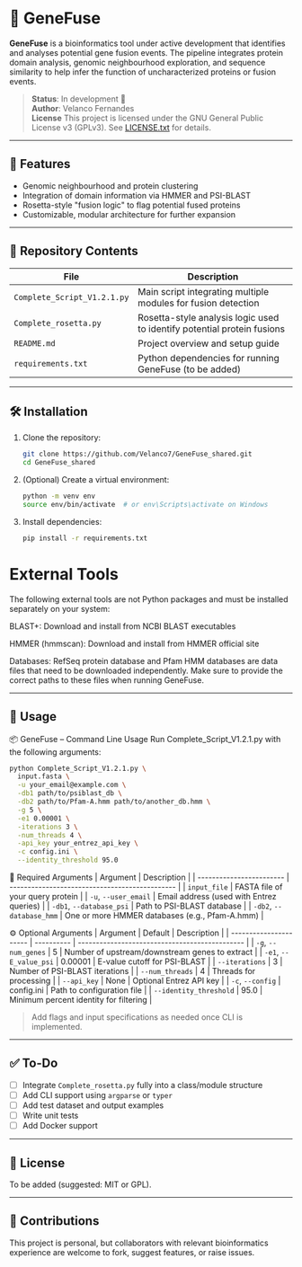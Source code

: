 # 🧬 GeneFuse

**GeneFuse** is a bioinformatics tool under active development that identifies and analyses potential gene fusion events. The pipeline integrates protein domain analysis, genomic neighbourhood exploration, and sequence similarity to help infer the function of uncharacterized proteins or fusion events.

> **Status**: In development 🚧  
> **Author**: Velanco Fernandes   
> **License** This project is licensed under the GNU General Public License v3 (GPLv3). See [LICENSE.txt](LICENSE.txt) for details.  

---

## 🚀 Features

- Genomic neighbourhood and protein clustering
- Integration of domain information via HMMER and PSI-BLAST
- Rosetta-style "fusion logic" to flag potential fused proteins
- Customizable, modular architecture for further expansion

---

## 📁 Repository Contents

| File | Description |
|------|-------------|
| `Complete_Script_V1.2.1.py` | Main script integrating multiple modules for fusion detection |
| `Complete_rosetta.py` | Rosetta-style analysis logic used to identify potential protein fusions |
| `README.md` | Project overview and setup guide |
| `requirements.txt` | Python dependencies for running GeneFuse (to be added) |

---

## 🛠️ Installation

1. Clone the repository:
   ```bash
   git clone https://github.com/Velanco7/GeneFuse_shared.git
   cd GeneFuse_shared
   ```

2. (Optional) Create a virtual environment:
   ```bash
   python -m venv env
   source env/bin/activate  # or env\Scripts\activate on Windows
   ```

3. Install dependencies:
   ```bash
   pip install -r requirements.txt
   ```
# External Tools

The following external tools are not Python packages and must be installed separately on your system:

BLAST+:
Download and install from NCBI BLAST executables

HMMER (hmmscan):
Download and install from HMMER official site

Databases:
RefSeq protein database and Pfam HMM databases are data files that need to be downloaded independently. Make sure to provide the correct paths to these files when running GeneFuse.


---

## 🧪 Usage


📦 GeneFuse – Command Line Usage
Run Complete_Script_V1.2.1.py with the following arguments:

```bash
python Complete_Script_V1.2.1.py \
  input.fasta \
  -u your_email@example.com \
  -db1 path/to/psiblast_db \
  -db2 path/to/Pfam-A.hmm path/to/another_db.hmm \
  -g 5 \
  -e1 0.00001 \
  -iterations 3 \
  -num_threads 4 \
  -api_key your_entrez_api_key \
  -c config.ini \
  --identity_threshold 95.0
```

🧾 Required Arguments
| Argument                 | Description                                    |
| ------------------------ | ---------------------------------------------- |
| `input_file`             | FASTA file of your query protein               |
| `-u`, `--user_email`     | Email address (used with Entrez queries)       |
| `-db1`, `--database_psi` | Path to PSI-BLAST database                     |
| `-db2`, `--database_hmm` | One or more HMMER databases (e.g., Pfam-A.hmm) |


⚙️ Optional Arguments
| Argument               | Default    | Description                                    |
| ---------------------- | ---------- | ---------------------------------------------- |
| `-g`, `--num_genes`    | 5          | Number of upstream/downstream genes to extract |
| `-e1`, `--E_value_psi` | 0.00001    | E-value cutoff for PSI-BLAST                   |
| `--iterations`         | 3          | Number of PSI-BLAST iterations                 |
| `--num_threads`        | 4          | Threads for processing                         |
| `--api_key`            | None       | Optional Entrez API key                        |
| `-c`, `--config`       | config.ini | Path to configuration file                     |
| `--identity_threshold` | 95.0       | Minimum percent identity for filtering         |


> Add flags and input specifications as needed once CLI is implemented.

---

## ✅ To-Do

- [ ] Integrate `Complete_rosetta.py` fully into a class/module structure
- [ ] Add CLI support using `argparse` or `typer`
- [ ] Add test dataset and output examples
- [ ] Write unit tests
- [ ] Add Docker support

---

## 📄 License

To be added (suggested: MIT or GPL).

---

## 🤝 Contributions

This project is personal, but collaborators with relevant bioinformatics experience are welcome to fork, suggest features, or raise issues.
